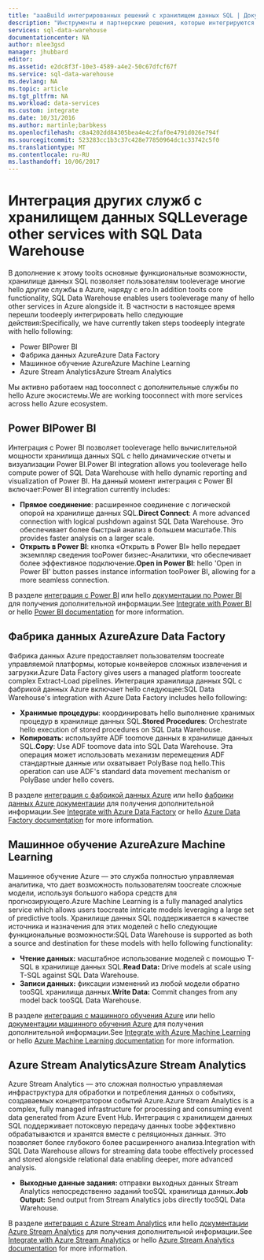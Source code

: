 ```yaml
---
title: "aaaBuild интегрированных решений с хранилищем данных SQL | Документы Microsoft"
description: "Инструменты и партнерские решения, которые интегрируются с хранилищем данных SQL "
services: sql-data-warehouse
documentationcenter: NA
author: mlee3gsd
manager: jhubbard
editor: 
ms.assetid: e2dc8f3f-10e3-4589-a4e2-50c67dfcf67f
ms.service: sql-data-warehouse
ms.devlang: NA
ms.topic: article
ms.tgt_pltfrm: NA
ms.workload: data-services
ms.custom: integrate
ms.date: 10/31/2016
ms.author: martinle;barbkess
ms.openlocfilehash: c8a4202dd84305bea4e4c2faf0e4791d026e794f
ms.sourcegitcommit: 523283cc1b3c37c428e77850964dc1c33742c5f0
ms.translationtype: MT
ms.contentlocale: ru-RU
ms.lasthandoff: 10/06/2017
---
```

# <a name="leverage-other-services-with-sql-data-warehouse"></a><span data-ttu-id="d85c4-103">Интеграция других служб с хранилищем данных SQL</span><span class="sxs-lookup"><span data-stu-id="d85c4-103">Leverage other services with SQL Data Warehouse</span></span>
<span data-ttu-id="d85c4-104">В дополнение к этому tooits основные функциональные возможности, хранилище данных SQL позволяет пользователям tooleverage многие hello другие службы в Azure, наряду с его.</span><span class="sxs-lookup"><span data-stu-id="d85c4-104">In addition tooits core functionality, SQL Data Warehouse enables users tooleverage many of hello other services in Azure alongside it.</span></span>  <span data-ttu-id="d85c4-105">В частности в настоящее время перешли toodeeply интегрировать hello следующие действия:</span><span class="sxs-lookup"><span data-stu-id="d85c4-105">Specifically, we have currently taken steps toodeeply integrate with hello following:</span></span>

* <span data-ttu-id="d85c4-106">Power BI</span><span class="sxs-lookup"><span data-stu-id="d85c4-106">Power BI</span></span>
* <span data-ttu-id="d85c4-107">Фабрика данных Azure</span><span class="sxs-lookup"><span data-stu-id="d85c4-107">Azure Data Factory</span></span>
* <span data-ttu-id="d85c4-108">Машинное обучение Azure</span><span class="sxs-lookup"><span data-stu-id="d85c4-108">Azure Machine Learning</span></span>
* <span data-ttu-id="d85c4-109">Azure Stream Analytics</span><span class="sxs-lookup"><span data-stu-id="d85c4-109">Azure Stream Analytics</span></span>

<span data-ttu-id="d85c4-110">Мы активно работаем над tooconnect с дополнительные службы по hello Azure экосистемы.</span><span class="sxs-lookup"><span data-stu-id="d85c4-110">We are working tooconnect with more services across hello Azure ecosystem.</span></span>

## <a name="power-bi"></a><span data-ttu-id="d85c4-111">Power BI</span><span class="sxs-lookup"><span data-stu-id="d85c4-111">Power BI</span></span>
<span data-ttu-id="d85c4-112">Интеграция с Power BI позволяет tooleverage hello вычислительной мощности хранилища данных SQL с hello динамические отчеты и визуализации Power BI.</span><span class="sxs-lookup"><span data-stu-id="d85c4-112">Power BI integration allows you tooleverage hello compute power of SQL Data Warehouse with hello dynamic reporting and visualization of Power BI.</span></span> <span data-ttu-id="d85c4-113">На данный момент интеграция с Power BI включает:</span><span class="sxs-lookup"><span data-stu-id="d85c4-113">Power BI integration currently includes:</span></span>

* <span data-ttu-id="d85c4-114">**Прямое соединение**: расширенное соединение с логической опорой на хранилище данных SQL.</span><span class="sxs-lookup"><span data-stu-id="d85c4-114">**Direct Connect**: A more advanced connection with logical pushdown against SQL Data Warehouse.</span></span>  <span data-ttu-id="d85c4-115">Это обеспечивает более быстрый анализ в большем масштабе.</span><span class="sxs-lookup"><span data-stu-id="d85c4-115">This provides faster analysis on a larger scale.</span></span>
* <span data-ttu-id="d85c4-116">**Открыть в Power BI**: кнопка «Открыть в Power BI» hello передает экземпляр сведения tooPower бизнес-Аналитики, что обеспечивает более эффективное подключение.</span><span class="sxs-lookup"><span data-stu-id="d85c4-116">**Open in Power BI**: hello 'Open in Power BI' button passes instance information tooPower BI, allowing for a more seamless connection.</span></span>

<span data-ttu-id="d85c4-117">В разделе [интеграция с Power BI](sql-data-warehouse-integrate-power-bi.md) или hello [документации по Power BI](http://blogs.msdn.com/b/powerbi/archive/2015/06/24/exploring-azure-sql-data-warehouse-with-power-bi.aspx) для получения дополнительной информации.</span><span class="sxs-lookup"><span data-stu-id="d85c4-117">See [Integrate with Power BI](sql-data-warehouse-integrate-power-bi.md) or hello [Power BI documentation](http://blogs.msdn.com/b/powerbi/archive/2015/06/24/exploring-azure-sql-data-warehouse-with-power-bi.aspx) for more information.</span></span>

## <a name="azure-data-factory"></a><span data-ttu-id="d85c4-118">Фабрика данных Azure</span><span class="sxs-lookup"><span data-stu-id="d85c4-118">Azure Data Factory</span></span>
<span data-ttu-id="d85c4-119">Фабрика данных Azure предоставляет пользователям toocreate управляемой платформы, которые конвейеров сложных извлечения и загрузки.</span><span class="sxs-lookup"><span data-stu-id="d85c4-119">Azure Data Factory gives users a managed platform toocreate complex Extract-Load pipelines.</span></span>  <span data-ttu-id="d85c4-120">Интеграция хранилища данных SQL с фабрикой данных Azure включает hello следующее:</span><span class="sxs-lookup"><span data-stu-id="d85c4-120">SQL Data Warehouse's integration with Azure Data Factory includes hello following:</span></span>

* <span data-ttu-id="d85c4-121">**Хранимые процедуры**: координировать hello выполнение хранимых процедур в хранилище данных SQL.</span><span class="sxs-lookup"><span data-stu-id="d85c4-121">**Stored Procedures**: Orchestrate hello execution of stored procedures on SQL Data Warehouse.</span></span>
* <span data-ttu-id="d85c4-122">**Копировать**: используйте ADF toomove данных в хранилище данных SQL.</span><span class="sxs-lookup"><span data-stu-id="d85c4-122">**Copy**: Use ADF toomove data into SQL Data Warehouse.</span></span>  <span data-ttu-id="d85c4-123">Эта операция может использовать механизм перемещения ADF стандартные данные или охватывает PolyBase под hello.</span><span class="sxs-lookup"><span data-stu-id="d85c4-123">This operation can use ADF's standard data movement mechanism or PolyBase under hello covers.</span></span> 

<span data-ttu-id="d85c4-124">В разделе [интеграция с фабрикой данных Azure](sql-data-warehouse-integrate-azure-data-factory.md) или hello [фабрики данных Azure документации](https://azure.microsoft.com/documentation/services/data-factory/) для получения дополнительной информации.</span><span class="sxs-lookup"><span data-stu-id="d85c4-124">See [Integrate with Azure Data Factory](sql-data-warehouse-integrate-azure-data-factory.md) or hello [Azure Data Factory documentation](https://azure.microsoft.com/documentation/services/data-factory/) for more information.</span></span>

## <a name="azure-machine-learning"></a><span data-ttu-id="d85c4-125">Машинное обучение Azure</span><span class="sxs-lookup"><span data-stu-id="d85c4-125">Azure Machine Learning</span></span>
<span data-ttu-id="d85c4-126">Машинное обучение Azure — это служба полностью управляемая аналитика, что дает возможность пользователям toocreate сложные модели, используя большого набора средств для прогнозирующего.</span><span class="sxs-lookup"><span data-stu-id="d85c4-126">Azure Machine Learning is a fully managed analytics service which allows users toocreate intricate models leveraging a large set of predictive tools.</span></span>  <span data-ttu-id="d85c4-127">Хранилище данных SQL поддерживается в качестве источника и назначения для этих моделей с hello следующие функциональные возможности:</span><span class="sxs-lookup"><span data-stu-id="d85c4-127">SQL Data Warehouse is supported as both a source and destination for these models with hello following functionality:</span></span>

* <span data-ttu-id="d85c4-128">**Чтение данных:** масштабное использование моделей с помощью T-SQL в хранилище данных SQL.</span><span class="sxs-lookup"><span data-stu-id="d85c4-128">**Read Data:** Drive models at scale using T-SQL against SQL Data Warehouse.</span></span>
* <span data-ttu-id="d85c4-129">**Записи данных:** фиксации изменений из любой модели обратно tooSQL хранилища данных.</span><span class="sxs-lookup"><span data-stu-id="d85c4-129">**Write Data:** Commit changes from any model back tooSQL Data Warehouse.</span></span>

<span data-ttu-id="d85c4-130">В разделе [интеграция с машинного обучения Azure](sql-data-warehouse-integrate-azure-machine-learning.md) или hello [документации машинного обучения Azure](https://azure.microsoft.com/services/machine-learning/) для получения дополнительной информации.</span><span class="sxs-lookup"><span data-stu-id="d85c4-130">See [Integrate with Azure Machine Learning](sql-data-warehouse-integrate-azure-machine-learning.md) or hello [Azure Machine Learning documentation](https://azure.microsoft.com/services/machine-learning/) for more information.</span></span>

## <a name="azure-stream-analytics"></a><span data-ttu-id="d85c4-131">Azure Stream Analytics</span><span class="sxs-lookup"><span data-stu-id="d85c4-131">Azure Stream Analytics</span></span>
<span data-ttu-id="d85c4-132">Azure Stream Analytics — это сложная полностью управляемая инфраструктура для обработки и потребления данных о событиях, создаваемых концентратором событий Azure.</span><span class="sxs-lookup"><span data-stu-id="d85c4-132">Azure Stream Analytics is a complex, fully managed infrastructure for processing and consuming event data generated from Azure Event Hub.</span></span>  <span data-ttu-id="d85c4-133">Интеграция с хранилищем данных SQL поддерживает потоковую передачу данных toobe эффективно обрабатываются и хранятся вместе с реляционных данных. Это позволяет более глубокого более расширенного анализа.</span><span class="sxs-lookup"><span data-stu-id="d85c4-133">Integration with SQL Data Warehouse allows for streaming data toobe effectively processed and stored alongside relational data enabling deeper, more advanced analysis.</span></span>  

* <span data-ttu-id="d85c4-134">**Выходные данные задания:** отправки выходных данных Stream Analytics непосредственно заданий tooSQL хранилища данных.</span><span class="sxs-lookup"><span data-stu-id="d85c4-134">**Job Output:** Send output from Stream Analytics jobs directly tooSQL Data Warehouse.</span></span>

<span data-ttu-id="d85c4-135">В разделе [интеграция с Azure Stream Analytics](sql-data-warehouse-integrate-azure-stream-analytics.md) или hello [документации Azure Stream Analytics](https://azure.microsoft.com/documentation/services/stream-analytics/) для получения дополнительной информации.</span><span class="sxs-lookup"><span data-stu-id="d85c4-135">See [Integrate with Azure Stream Analytics](sql-data-warehouse-integrate-azure-stream-analytics.md) or hello [Azure Stream Analytics documentation](https://azure.microsoft.com/documentation/services/stream-analytics/) for more information.</span></span>

<!--Image references-->

<!--Article references-->
[development overview]: sql-data-warehouse-overview-develop/

[Azure Data Factory]: sql-data-warehouse-integrate-azure-data-factory.md
[Azure Machine Learning]: sql-data-warehouse-integrate-azure-machine-learning.md
[Azure Stream Analytics]: sql-data-warehouse-integrate-azure-stream-analytics.md
[Power BI]: sql-data-warehouse-integrate-power-bi.md
[Partners]: sql-data-warehouse-partner-business-intelligence.md

<!--MSDN references-->

<!--Other Web references-->
